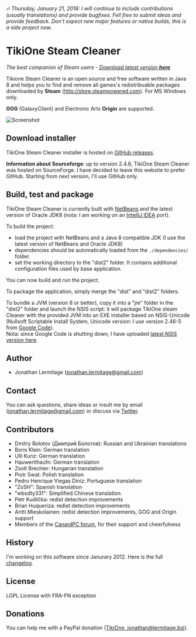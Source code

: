 *:fire: Thursday, January 21, 2016: I will continue to include contributions (usually translations) and provide bugfixes. Fell free to submit ideas and provide feedback. Don't expect new major features or native builds, this is a side project now.*

# TikiOne Steam Cleaner

_The best companion of Steam users - [Download latest version **here**](https://github.com/jonathanlermitage/tikione-steam-cleaner/releases)_

Tikione Steam Cleaner is an open source and free software written in Java 8 and helps you to find and remove all games's redistribuable packages downloaded by **Steam** (http://store.steampowered.com). For MS Windows only.

**GOG** (GalaxyClient) and Electronic Arts **Origin** are supported.

![Screenshot](https://raw.githubusercontent.com/jonathanlermitage/tikione-steam-cleaner/master/src/fr/tikione/steam/cleaner/gui/tikione-steam-cleaner-banner.png)

## Download installer

TikiOne Steam Cleaner installer is hosted on [GitHub releases](https://github.com/jonathanlermitage/tikione-steam-cleaner/releases).

**Information about Sourceforge**: up to version 2.4.6, TikiOne Steam Cleaner was hosted on SourceForge. I have decided to leave this website to prefer GitHub. Starting from next version, I'll use GitHub only.

## Build, test and package

TikiOne Steam Cleaner is currently built with [NetBeans](http://netbeans.org) and the latest version of Oracle JDK8 (nota: I am working on an [IntelliJ IDEA](https://www.jetbrains.com/idea/) port).

To build the project:

* load the project with NetBeans and a Java 8 compatible JDK (I use the latest version of NetBeans and Oracle JDK8)
* dependencies should be automatically loaded from the ``./dependencies/`` folder.
* set the working directory to the "dist2" folder. It contains additional configuration files used by base application.

You can now build and run the project.

To package the application, simply merge the "dist" and "dist2" folders.

To bundle a JVM (version 8 or better), copy it into a "jre" folder in the "dist2" folder and launch the NSIS script: it will package TikiOne steam Cleaner with the provided JVM into an EXE installer based on NSIS-Unicode (Nullsoft Scriptable Install System, Unicode version: I use version 2.46-5 from [Google Code](http://code.google.com/p/unsis/downloads/list)).  
Nota: since Google Code is shutting down, I have uploaded [latest NSIS version here](https://github.com/jonathanlermitage/tikione-steam-cleaner/tree/master/dependencies/NSIS).

## Author
* Jonathan Lermitage (<jonathan.lermitage@gmail.com>)

## Contact

You can ask questions, share ideas or insult me by email (<jonathan.lermitage@gmail.com>) or discuss via [Twitter](https://twitter.com/JLermitage).

## Contributors
* Dmitry Bolotov (Дмитрий Болотов): Russian and Ukrainian translations
* Boris Klein: German translation
* Ulli Kunz: German translation
* Hauwertlhaufn: German translation
* Zsolt Brechler: Hungarian translation
* Piotr Swat: Polish translation
* Pedro Henrique Viegas Diniz: Portuguese translation
* "ZoSH": Spanish translation
* "wbsdty331": Simplified Chinese translation.
* Petr Kudlička: redist detection improvements
* Brian Huqueriza: redist detection improvements
* Antti Mieskolainen: redist detection improvements, GOG and Origin support
* Members of the [CanardPC forum](http://forum.canardpc.com), for their support and cheerfulness

## History

I'm working on this software since Janurary 2012. Here is the full [changelog](https://github.com/jonathanlermitage/tikione-steam-cleaner/blob/master/CHANGELOG.md).

## License

LGPL License with FRA-FN exception

## Donations

You can help me with a PayPal donation ([TikiOne, jonathan@lermitage.biz](http://sourceforge.net/p/tikione/donate/)).
